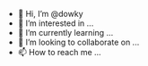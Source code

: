 - 👋 Hi, I’m @dowky
- 👀 I’m interested in ...
- 🌱 I’m currently learning ...
- 💞️ I’m looking to collaborate on ...
- 📫 How to reach me ...

<!---
dowky/dowky is a ✨ special ✨ repository because its `README.md` (this file) appears on your GitHub profile.
You can click the Preview link to take a look at your changes.
--->
